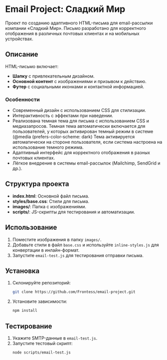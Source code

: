 # Email Project: Сладкий Мир

Проект по созданию адаптивного HTML-письма для email-рассылки компании «Сладкий Мир». Письмо разработано для корректного отображения в различных почтовых клиентах и на мобильных устройствах.

## Описание

HTML-письмо включает:

- **Шапку** с привлекательным дизайном.
- **Основной контент** с изображениями и призывом к действию.
- **Футер** с социальными иконками и контактной информацией.

### Особенности

- Современный дизайн с использованием CSS для стилизации.
- Интерактивность с эффектами при наведении.
- Реализована темная тема для письма с использованием CSS и медиазапросов.
Темная тема автоматически включается для пользователей, у которых активирован темный режим в системе (@media (prefers-color-scheme: dark)
Тема активируется автоматически на стороне пользователя, если система настроена на использование темного режима.
- Адаптивный интерфейс для корректного отображения в разных почтовых клиентах.
- Лёгкое внедрение в системы email-рассылок (Mailchimp, SendGrid и др.).

## Структура проекта

- **index.html**: Основной файл письма.
- **styles/base.css**: Стили для письма.
- **images/**: Папка с изображениями.
- **scripts/**: JS-скрипты для тестирования и автоматизации.

## Использование

1. Поместите изображения в папку `images/`.
2. Добавьте стили в файл `base.css` и используйте `inline-styles.js` для конвертации в инлайн-формат.
3. Запустите `email-test.js` для тестирования отправки письма.

## Установка

1. Склонируйте репозиторий:
   ```bash
   git clone https://github.com/Frontess/email-project.git
   ```
2. Установите зависимости:
   ```bash
   npm install
   ```

## Тестирование

1. Укажите SMTP-данные в `email-test.js`.
2. Запустите тестовый скрипт:
   ```bash
   node scripts/email-test.js
   ```
